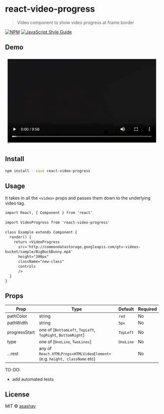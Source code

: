 # react-video-progress

> Video component to show video progress at frame border

[![NPM](https://img.shields.io/npm/v/react-video-progress.svg)](https://www.npmjs.com/package/react-video-progress) [![JavaScript Style Guide](https://img.shields.io/badge/code_style-standard-brightgreen.svg)](https://standardjs.com)

## Demo
![Video Progressbar Demo](demo/demo.gif)

## Install

```bash
npm install --save react-video-progress
```

## Usage

It takes in all the `<video>` props and passes them down to the underlying video tag.

```tsx
import React, { Component } from 'react'

import VideoProgress from 'react-video-progress'

class Example extends Component {
  render() {
    return <VideoProgress
      src='http://commondatastorage.googleapis.com/gtv-videos-bucket/sample/BigBuckBunny.mp4'
      height="300px"
      className="new-class"
      controls
      />
  }
}
```

## Props
| Prop | Type | Default | Required |
|---|---|---|---|
| pathColor | string | `red` | No |
| pathWidth | string | `5px` | No |
| progressStart | one of [`BottomLeft`, `TopLeft`, `TopRight`, `BottomRight`] | `TopLeft` | No |
| type | one of [`OneLine`, `TwoLines`] | `OneLine` | No |
| ...rest | any of `React.HTMLProps<HTMLVideoElement>` (e.g. `height, className` etc) |  | No |


TO-DO:
- add automated tests

## License

MIT © [asashay](https://github.com/asashay)
